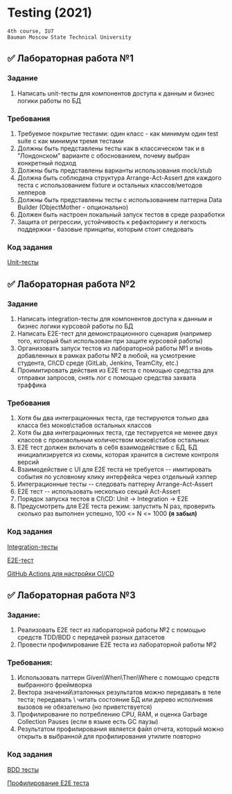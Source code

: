 # Testing (2021)

```
4th course, IU7
Bauman Moscow State Technical University
```

## :white_check_mark: Лабораторная работа №1

### Задание

1. Написать unit-тесты для компонентов доступа к данным и бизнес логики работы по БД

### Требования

1. Требуемое покрытие тестами: один класс - как минимум один test suite с как минимум тремя тестами
2. Должны быть представлены тесты как в классическом так и в "Лондонском" варианте с обоснованием, почему выбран конкретный подход
3. Должны быть представлены варианты использования mock/stub
4. Должна быть соблюдена структура Arrange-Act-Assert для каждого теста с использованием fixture и остальных классов/методов хелперов
5. Должны быть представлены тесты с использованием паттерна Data Builder (ObjectMother - опционально)
6. Должен быть настроен локальный запуск тестов в среде разработки
7. Защита от регрессии, устойчивость к рефакторингу и легкость поддержки - базовые принципы, которым стоит следовать

### Код задания

[Unit-тесты](./backend/test/unit)

## :white_check_mark: Лабораторная работа №2

### Задание

1. Написать integration-тесты для компонентов доступа к данным и бизнес логики курсовой работы по БД
2. Написать E2E-тест для демонстрационного сценария (например того, который был использован при защите курсовой работы)
3. Организовать запуск тестов из лабораторной работы №1 и вновь добавленных в рамках работы №2 в любой, на усмотрение студента, CI\CD среде (GitLab, Jenkins, TeamCity, etc.) 
4. Проимитировать действия из Е2Е теста с помощью средства для отправки запросов, снять лог с помощью средства захвата траффика

### Требования

1. Хотя бы два интеграционных теста, где тестируются только два класса без моков\стабов остальных классов
2. Хотя бы два интеграционных теста, где тестируется не менее двух классов с произвольным количеством моков\стабов остальных
3. Е2Е тест должен включать в себя взаимодействие с БД, БД инициализируется из схемы, которая хранится в системе контроля версий
4. Взаимодействие с UI для E2E теста не требуется -- имитировать события по условному клику интерфейса через отдельный хэлпер
5. Интеграционные тесты -- следовать паттерну Arrange-Act-Assert
6. Е2Е тест -- использовать несколько секций Act-Assert
7. Порядок запуска тестов в CI\CD: Unit → Integration → E2E
8. Предусмотреть для Е2Е теста режим: запустить N раз, проверить сколько раз выполнен успешно, 100 <= N <= 1000 **(я забыл)**

### Код задания

[Integration-тесты](./backend/test/integration)

[E2E-тест](./backend/test/e2e)

[GitHub Actions для настройки CI/CD](./.github/workflows/main.yml)

## :white_check_mark: Лабораторная работа №3

### Задание:

1. Реализовать E2E тест из лабораторной работы №2 с помощью средств TDD/BDD с передачей разных датасетов
2. Провести профилирование E2E теста из лабораторной работы №2

### Требования:
1. Использовать паттерн Given\When\Then\Where с помощью средств выбранного фреймворка
2. Вектора значений\эталонных результатов можно передавать в теле теста; передавать \ читать состояние БД или дерево исполнения вызовов не обязательно (но приветствуется)
3. Профилирование по потреблению CPU, RAM, и оценка Garbage Collection Pauses (если в языке есть GC паузы)
4. Результатом профилирования является файл отчета, который можно открыть в выбранной для профилирования утилите повторно

### Код задания

[BDD тесты](./backend/test/bdd)

[Профилирование E2E теста](./backend/test/e2e/schema_test.go)

